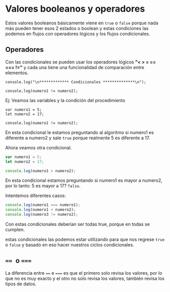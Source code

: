 # Valores booleanos y operadores

Estos valores booleanos básicamente viene en ``true`` o ``false`` porque nada más pueden tener esos 2 estados o boolean y estas condiciones las podemos en flujos con operadores lógicos y los flujos condicionales.

## Operadores

Con las condicionales se pueden usar los operadores lógicos **"< > = == === !="** y cada una tiene una funcionalidad de comparación entre elementos.

~~~JS
console.log("\n************* Condicionales **************\n");

console.log(numero1 != numero2);
~~~
Ej: Veamos las variables y la condición del procedimiento

~~~JS
var numero1 = 5;
let numero2 = 17;

console.log(numero1 != numero2);
~~~
En esta condicional le estamos preguntando al algoritmo si numero1 es diferente a numero2 y sale `true` porque realmente 5 es diferente a 17.

Ahora veamos otra condicional.

~~~js
var numero1 = 5;
let numero2 = 17;

console.log(numero1 > numero2);
~~~

En esta condicional estamos preguntando si numero1 es mayor a numero2, por lo tanto: 5 es mayor a 17? `falso`.

Intentemos diferentes casos:

~~~js
console.log(numero1 === numero1);
console.log(numero1 < numero2);
console.log(numero3 != numero2);
~~~

Con estas condicionales deberían ser todas true, porque en todas se cumplen.

estas condicionales las podemos estar utilizando para que nos regrese `true` o `false` y basado en eso hacer nuestros ciclos condicionales.

## **``== ``o ``===``**

La diferencia entre ``==`` e ``===`` es que el primero solo revisa los valores, por lo que no es muy exacto y el otro no solo revisa los valores, también revisa los tipos de datos.